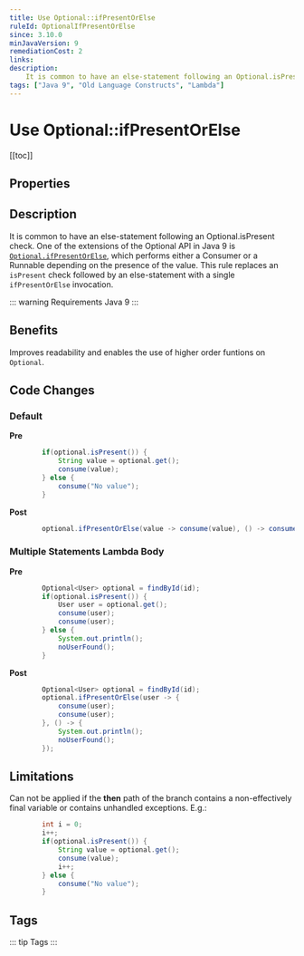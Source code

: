 ```yaml
---
title: Use Optional::ifPresentOrElse
ruleId: OptionalIfPresentOrElse
since: 3.10.0
minJavaVersion: 9
remediationCost: 2
links:
description:
    It is common to have an else-statement following an Optional.isPresent check. One of the extensions of the Optional API in Java 9 is Optional.ifPresentOrElse, which performs either a Consumer or a Runnable depending on the presence of the value. This rule replaces an 'isPresent' check followed by an else-statement with a single 'ifPresentOrElse' invocation.
tags: ["Java 9", "Old Language Constructs", "Lambda"]
---
```


# Use Optional::ifPresentOrElse

[[toc]]

## Properties

<RuleProperties />


## Description

It is common to have an else-statement following an Optional.isPresent check. 
One of the extensions of the Optional API in Java 9 is [`Optional.ifPresentOrElse`](https://docs.oracle.com/javase/9/docs/api/java/util/Optional.html#ifPresentOrElse-java.util.function.Consumer-java.lang.Runnable-), which performs either a Consumer or a Runnable depending on the presence of the value. 
This rule replaces an `isPresent` check followed by an else-statement with a single `ifPresentOrElse` invocation. 

::: warning Requirements
Java 9
:::

## Benefits

Improves readability and enables the use of higher order funtions on `Optional`.


## Code Changes

### Default

__Pre__

```java
		if(optional.isPresent()) {
			String value = optional.get();
			consume(value);
		} else {
			consume("No value");
		}
```

__Post__

```java
		optional.ifPresentOrElse(value -> consume(value), () -> consume("No value"));
```

### Multiple Statements Lambda Body

__Pre__

```java
		Optional<User> optional = findById(id);
		if(optional.isPresent()) {
			User user = optional.get();
			consume(user);
			consume(user);
		} else {
			System.out.println();
			noUserFound();
		}
```

__Post__

```java
		Optional<User> optional = findById(id);
		optional.ifPresentOrElse(user -> {
			consume(user);
			consume(user);
		}, () -> {
			System.out.println();
			noUserFound();
		});
```


## Limitations

Can not be applied if the __then__ path of the branch contains a non-effectively final variable or contains unhandled exceptions. E.g.:

```java
		int i = 0;
		i++;
		if(optional.isPresent()) {
			String value = optional.get();
			consume(value);
			i++;
		} else {
			consume("No value");
		}
```

<VersionNotice />


## Tags

::: tip Tags
<TagLinks />
:::